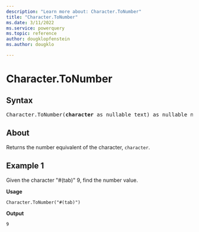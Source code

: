 ```yaml
---
description: "Learn more about: Character.ToNumber"
title: "Character.ToNumber"
ms.date: 3/11/2022
ms.service: powerquery
ms.topic: reference
author: dougklopfenstein
ms.author: dougklo

---
```

# Character.ToNumber

## Syntax

<pre>
Character.ToNumber(<b>character</b> as nullable text) as nullable number
</pre>
  
## About

Returns the number equivalent of the character, `character`.

## Example 1

Given the character "#(tab)" 9, find the number value.

**Usage**

```powerquery-m
Character.ToNumber("#(tab)")
```

**Output**

`9`
